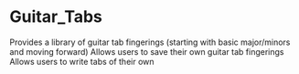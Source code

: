 Guitar_Tabs
===========
Provides a library of guitar tab fingerings (starting with basic major/minors and moving forward)
Allows users to save their own guitar tab fingerings
Allows users to write tabs of their own
